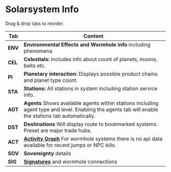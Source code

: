 # Solarsystem Info

Drag & drop tabs to reorder.

| Tab | Content |
|--|--|
| **ENV** | **Environmental Effects and Wormhole info** including phenomena |
| **CEL**| **Celestials:** Includes info about count of planets, moons, belts etc.|
| **PI** | **Planetary interaction:** Displays possible product chains and planet type count. |
| **STA**| **Stations:** All stations in system including station service info.|
| **AGT**| **Agents** Shows available agents within stations including agent type and level. Enabling the agents tab will enable the stations tab automatically.|
| **DST**| **Destinations** Will display route to bookmarked systems. Preset are major trade hubs. |
| **ACT**| **[Activity Graph](https://eveeye.readthedocs.io/en/latest/ui/ssi/act)** For wormhole systems there is no api data available for recent jumps or NPC kills.|
| **SOV**| **Sovereignty** details |
| **SIG**| **[Signatures](https://eveeye.readthedocs.io/en/latest/sharing/signatures/)** and wormhole connections |

<!--stackedit_data:
eyJoaXN0b3J5IjpbLTEzNTQwMTYxMjcsLTE2NTc1OTM5LC00Mz
A0OTg3MDEsMTQxMzI1MjYwMSwtMTM5MTg0NDM5MiwtNzUyNzcw
MDU4LC00OTcwODA5MTFdfQ==
-->